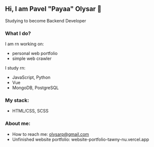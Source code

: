 ## Hi, I am Pavel "Payaa" Olysar 👋

Studying to become Backend Developer

### What I do?
I am rn working on:
-  personal web portfolio
-  simple web crawler

I study rn: 
- JavaScript, Python
- Vue
- MongoDB, PostgreSQL

### My stack:
- HTML/CSS, SCSS

### About me:
- How to reach me: olysarp@gmail.com
- Unfinished website portfolio: website-portfolio-tawny-nu.vercel.app
